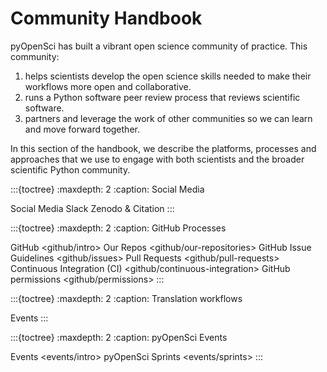 # Community Handbook

pyOpenSci has built a vibrant open science community of practice. This
community:

1. helps scientists develop the open science skills needed to make their workflows more open and collaborative.
2. runs a Python software peer review process that reviews scientific software.
3. partners and leverage the work of other communities so we can learn and move forward together.

In this section of the handbook, we describe the platforms, processes and
approaches that we use to engage with both scientists and the broader
scientific Python community.

:::{toctree}
:maxdepth: 2
:caption: Social Media

Social Media <social>
Slack <slack>
Zenodo & Citation <zenodo>
:::

:::{toctree}
:maxdepth: 2
:caption: GitHub Processes

GitHub <github/intro>
Our Repos <github/our-repositories>
GitHub Issue Guidelines <github/issues>
Pull Requests <github/pull-requests>
Continuous Integration (CI) <github/continuous-integration>
GitHub permissions <github/permissions>
:::

:::{toctree}
:maxdepth: 2
:caption: Translation workflows

Events <translation>
:::

:::{toctree}
:maxdepth: 2
:caption: pyOpenSci Events

Events <events/intro>
pyOpenSci Sprints <events/sprints>
:::
